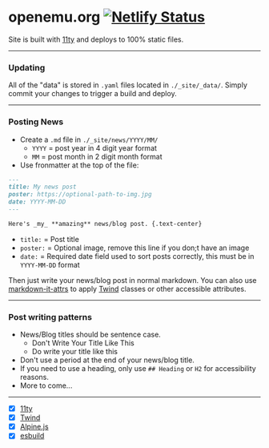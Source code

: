 # openemu.org [![Netlify Status](https://api.netlify.com/api/v1/badges/8adf2009-23c0-4700-9c70-3e6032554324/deploy-status)](https://app.netlify.com/sites/openemu-org/deploys)

Site is built with [11ty](https://11ty.dev) and deploys to 100% static files.

---
### Updating

All of the "data" is stored in `.yaml` files located in `./_site/_data/`. Simply commit your changes to trigger a build and deploy.

---
### Posting News

- Create a `.md` file in `./_site/news/YYYY/MM/`
  - `YYYY` = post year in 4 digit year format
  - `MM` = post month in 2 digit month format
- Use fronmatter at the top of the file:
```md
---
title: My news post
poster: https://optional-path-to-img.jpg
date: YYYY-MM-DD
---

Here's _my_ **amazing** news/blog post. {.text-center}
```
- `title:` = Post title 
- `poster:` = Optional image, remove this line if you don;t have an image
- `date:` = Required date field used to sort posts correctly, this must be in `YYYY-MM-DD` format

Then just write your news/blog post in normal markdown. You can also use [markdown-it-attrs](https://github.com/arve0/markdown-it-attrs) to apply [Twind](https://twind.style) classes or other accessible attributes.

---
### Post writing patterns

- News/Blog titles should be sentence case.
  - Don't Write Your Title Like This
  - Do write your title like this
- Don't use a period at the end of your news/blog title.
- If you need to use a heading, only use `## Heading` or `H2` for accessibility reasons.
- More to come...

---

- [x] [11ty](https://11ty.dev)
- [x] [Twind](https://twind.style)
- [x] [Alpine.js](https://alpinejs.dev)
- [x] [esbuild](https://esbuild.github.io)